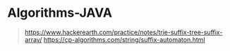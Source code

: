 # Algorithms-JAVA

> https://www.hackerearth.com/practice/notes/trie-suffix-tree-suffix-array/
> https://cp-algorithms.com/string/suffix-automaton.html
